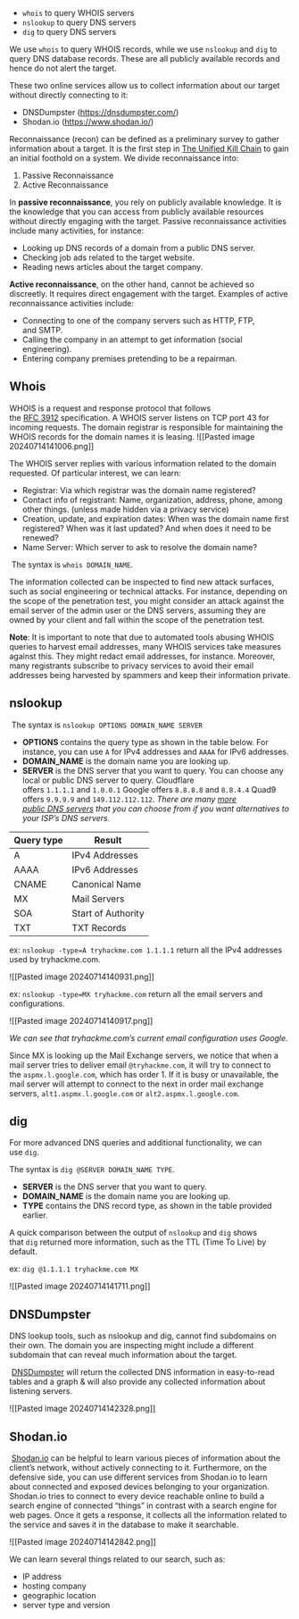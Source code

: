 
- `whois` to query WHOIS servers
- `nslookup` to query DNS servers
- `dig` to query DNS servers

We use `whois` to query WHOIS records, while we use `nslookup` and `dig` to query DNS database records. These are all publicly available records and hence do not alert the target.

These two online services allow us to collect information about our target without directly connecting to it:

- DNSDumpster (https://dnsdumpster.com/)
- Shodan.io (https://www.shodan.io/)

Reconnaissance (recon) can be defined as a preliminary survey to gather information about a target. It is the first step in [The Unified Kill Chain](https://www.unifiedkillchain.com/) to gain an initial foothold on a system. We divide reconnaissance into:

1. Passive Reconnaissance
2. Active Reconnaissance

In **passive reconnaissance**, you rely on publicly available knowledge. It is the knowledge that you can access from publicly available resources without directly engaging with the target. Passive reconnaissance activities include many activities, for instance:

- Looking up DNS records of a domain from a public DNS server.
- Checking job ads related to the target website.
- Reading news articles about the target company.

**Active reconnaissance**, on the other hand, cannot be achieved so discreetly. It requires direct engagement with the target. Examples of active reconnaissance activities include:

- Connecting to one of the company servers such as HTTP, FTP, and SMTP.
- Calling the company in an attempt to get information (social engineering).
- Entering company premises pretending to be a repairman.

## Whois

WHOIS is a request and response protocol that follows the [RFC 3912](https://www.ietf.org/rfc/rfc3912.txt) specification. A WHOIS server listens on TCP port 43 for incoming requests. The domain registrar is responsible for maintaining the WHOIS records for the domain names it is leasing.
![[Pasted image 20240714141006.png]]

The WHOIS server replies with various information related to the domain requested. Of particular interest, we can learn:

- Registrar: Via which registrar was the domain name registered?
- Contact info of registrant: Name, organization, address, phone, among other things. (unless made hidden via a privacy service)
- Creation, update, and expiration dates: When was the domain name first registered? When was it last updated? And when does it need to be renewed?
- Name Server: Which server to ask to resolve the domain name?

 The syntax is `whois DOMAIN_NAME`. 

The information collected can be inspected to find new attack surfaces, such as social engineering or technical attacks. For instance, depending on the scope of the penetration test, you might consider an attack against the email server of the admin user or the DNS servers, assuming they are owned by your client and fall within the scope of the penetration test.

**Note**:
	It is important to note that due to automated tools abusing WHOIS queries to harvest email addresses, many WHOIS services take measures against this. They might redact email addresses, for instance. Moreover, many registrants subscribe to privacy services to avoid their email addresses being harvested by spammers and keep their information private.

## nslookup

 The syntax is `nslookup OPTIONS DOMAIN_NAME SERVER`
 
- **OPTIONS** contains the query type as shown in the table below. For instance, you can use `A` for IPv4 addresses and `AAAA` for IPv6 addresses.
- **DOMAIN_NAME** is the domain name you are looking up.
- **SERVER** is the DNS server that you want to query. You can choose any local or public DNS server to query. 
	Cloudflare offers `1.1.1.1` and `1.0.0.1`
	Google offers `8.8.8.8` and `8.8.4.4`
	Quad9 offers `9.9.9.9` and `149.112.112.112`. 
	*There are many [more public DNS servers](https://duckduckgo.com/?q=public+dns) that you can choose from if you want alternatives to your ISP’s DNS servers.*

|Query type|Result|
|---|---|
|A|IPv4 Addresses|
|AAAA|IPv6 Addresses|
|CNAME|Canonical Name|
|MX|Mail Servers|
|SOA|Start of Authority|
|TXT|TXT Records|

ex: `nslookup -type=A tryhackme.com 1.1.1.1` return all the IPv4 addresses used by tryhackme.com.

![[Pasted image 20240714140931.png]]

ex: `nslookup -type=MX tryhackme.com` return all the email servers and configurations.

![[Pasted image 20240714140917.png]]

*We can see that tryhackme.com’s current email configuration uses Google.* 

Since MX is looking up the Mail Exchange servers, we notice that when a mail server tries to deliver email `@tryhackme.com`, it will try to connect to the `aspmx.l.google.com`, which has order 1. 
If it is busy or unavailable, the mail server will attempt to connect to the next in order mail exchange servers, `alt1.aspmx.l.google.com` or `alt2.aspmx.l.google.com`.

## dig

For more advanced DNS queries and additional functionality, we can use `dig`.

The syntax is `dig @SERVER DOMAIN_NAME TYPE`.

- **SERVER** is the DNS server that you want to query.
- **DOMAIN_NAME** is the domain name you are looking up.
- **TYPE** contains the DNS record type, as shown in the table provided earlier.

A quick comparison between the output of `nslookup` and `dig` shows that `dig` returned more information, such as the TTL (Time To Live) by default.

ex: `dig @1.1.1.1 tryhackme.com MX`

![[Pasted image 20240714141711.png]]

## DNSDumpster

DNS lookup tools, such as nslookup and dig, cannot find subdomains on their own. The domain you are inspecting might include a different subdomain that can reveal much information about the target.

 [DNSDumpster](https://dnsdumpster.com/) will return the collected DNS information in easy-to-read tables and a graph & will also provide any collected information about listening servers.

![[Pasted image 20240714142328.png]]

## Shodan.io

 [Shodan.io](https://www.shodan.io/) can be helpful to learn various pieces of information about the client’s network, without actively connecting to it. Furthermore, on the defensive side, you can use different services from Shodan.io to learn about connected and exposed devices belonging to your organization.
 
Shodan.io tries to connect to every device reachable online to build a search engine of connected “things” in contrast with a search engine for web pages. Once it gets a response, it collects all the information related to the service and saves it in the database to make it searchable.

![[Pasted image 20240714142842.png]]

We can learn several things related to our search, such as:
- IP address
- hosting company
- geographic location
- server type and version